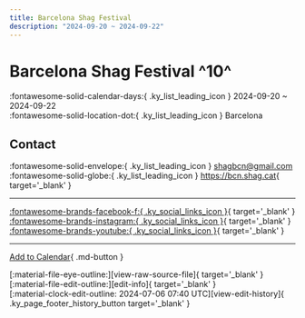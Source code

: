 ```yaml
---
title: Barcelona Shag Festival
description: "2024-09-20 ~ 2024-09-22"
---
```


# Barcelona Shag Festival ^10^

:fontawesome-solid-calendar-days:{ .ky_list_leading_icon } 2024-09-20 ~ 2024-09-22  
:fontawesome-solid-location-dot:{ .ky_list_leading_icon } Barcelona  

## Contact

:fontawesome-solid-envelope:{ .ky_list_leading_icon } <shagbcn@gmail.com>  
:fontawesome-solid-globe:{ .ky_list_leading_icon } <https://bcn.shag.cat>{ target='_blank' }  

---

 [:fontawesome-brands-facebook-f:{ .ky_social_links_icon }](https://www.facebook.com/bcnshagfestival){ target='_blank' } [:fontawesome-brands-instagram:{ .ky_social_links_icon }](https://instagram.com/bcnshagfestival){ target='_blank' } [:fontawesome-brands-youtube:{ .ky_social_links_icon }](https://youtube.com/@ShagBCN){ target='_blank' }

---

[Add to Calendar](https://swing.news/ics/en/2024/es/barcelona-shag-festival-2024.ics){ .md-button }

<div class="ky_page_footer" markdown>
<div class="ky_page_footer_trailing" markdown="span">
[:material-file-eye-outline:][view-raw-source-file]{ target='_blank' }
[:material-file-edit-outline:][edit-info]{ target='_blank' }
</div>
<div class="ky_page_footer_leading" markdown="span">
[:material-clock-edit-outline: 2024-07-06 07:40 UTC][view-edit-history]{ .ky_page_footer_history_button target='_blank' }
</div>
</div>

[view-raw-source-file]: https://github.com/swingdance/events/blob/main/2024/es/barcelona-shag-festival-2024.json "View Raw Source File"
[edit-info]: https://github.com/swingdance/events/issues/new?assignees=&labels=update+event&projects=&template=03-update_entity.yml&title=%5B2024%2Fes%5D%20Barcelona%20Shag%20Festival&region=es&year=2024&id=barcelona-shag-festival-2024&name=Barcelona%20Shag%20Festival&org_id= "Edit Info"

[view-edit-history]: https://github.com/swingdance/events/commits/main/2024/es/barcelona-shag-festival-2024.json "View Edit History"
